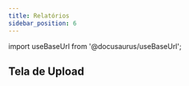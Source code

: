 ```yaml
---
title: Relatórios
sidebar_position: 6
---
```


import useBaseUrl from '@docusaurus/useBaseUrl';

## Tela de Upload

